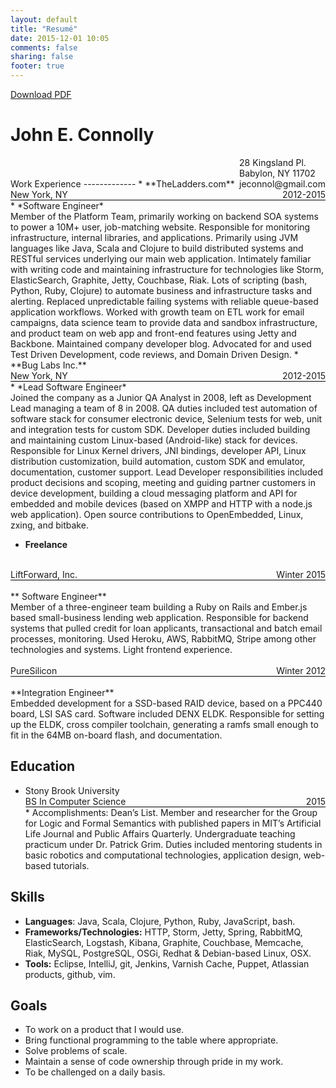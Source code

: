 ```yaml
---
layout: default
title: "Resumé"
date: 2015-12-01 10:05
comments: false
sharing: false
footer: true
---
```

<div class="container">
  <div class="row">
        <a class="btn btn-primary view-pdf" href="/images/resume.pdf"><i class="fa fa-file-pdf-o"></i>  Download PDF</a>
  </div>
</div>

<h1>John E. Connolly</h1>

<div style="float:right">
28 Kingsland Pl.<br/>
Babylon, NY 11702<br/>
jeconnol@gmail.com
</div>
<br/>
<br/>
Work Experience
-------------
* **TheLadders.com**
  <br/>
  <div style="border-bottom: 1px solid black;overflow:hidden">
    <div style="float:left">New York, NY</div>
    <div style="float:right">2012-2015</div>
  </div>
    * *Software Engineer*
    <br/>
    Member of the Platform Team, primarily working on backend SOA systems to power a 10M+ user, job-matching website. Responsible for monitoring infrastructure, internal libraries, and applications. Primarily using JVM languages like Java, Scala and Clojure to build distributed systems and RESTful services underlying our main web application. Intimately familiar with writing code and maintaining infrastructure for technologies like Storm, ElasticSearch, Graphite, Jetty, Couchbase, Riak. Lots of scripting (bash, Python, Ruby, Clojure) to automate business and infrastructure tasks and alerting. Replaced unpredictable failing systems with reliable queue-based application workflows. Worked with growth team on ETL work for email campaigns, data science team to provide data and sandbox infrastructure, and product team on web app and front-end features using Jetty and Backbone. Maintained company developer blog. Advocated for and used Test Driven Development, code reviews, and Domain Driven Design.
* **Bug Labs Inc.**
  <div style="border-bottom: 1px solid black;overflow:hidden">
    <div style="float:left">New York, NY</div>
    <div style="float:right">2012-2015</div>
  </div>
    * *Lead Software Engineer*
    <br/>
    Joined the company as a Junior QA Analyst in 2008, left as Development Lead managing a team of 8 in 2008. QA duties included test automation of software stack for consumer electronic device, Selenium tests for web, unit and integration tests for custom SDK. Developer duties included building and maintaining custom Linux-based (Android-like) stack for devices. Responsible for Linux Kernel drivers, JNI bindings, developer API, Linux distribution customization, build automation, custom SDK and emulator, documentation, customer support. Lead Developer responsibilities included product decisions and scoping, meeting and guiding partner customers in device development, building a cloud messaging platform and API for embedded and mobile devices (based on XMPP and HTTP with a node.js web application).  Open source contributions to OpenEmbedded, Linux, zxing, and bitbake.
    <br/>

*  **Freelance**
  <br/>
  <div style="border-bottom: 1px solid black;overflow:hidden">
  <div style="float:left">LiftForward, Inc.</div><div style="float:right">Winter 2015</div>
  </div>
  <br/>
    ** Software Engineer**
    <br/>
   Member of a three-engineer team building a Ruby on Rails and Ember.js based small-business lending web application. Responsible for backend systems that pulled credit for loan applicants, transactional and batch email processes, monitoring. Used Heroku, AWS, RabbitMQ, Stripe among other technologies and systems. Light frontend experience.
   <br/>
   <br/>
  <div style="border-bottom: 1px solid black;overflow:hidden">
  <div style="float:left">PureSilicon</div><div style="float:right">Winter 2012</div>
  </div>
  <br/>
    **Integration Engineer**
    <br/>
   Embedded development for a SSD-based RAID device, based on a PPC440 board, LSI SAS card.  Software included DENX ELDK.  Responsible for setting up the ELDK, cross compiler toolchain, generating a ramfs small enough to fit in the 64MB on-board flash, and documentation. 

Education
-----------
* Stony Brook University
  <div style="border-bottom: 1px solid black;overflow:hidden">
  <div style="float:left">BS In Computer Science</div><div style="float:right">2015</div>
  </div>
  * Accomplishments: Dean’s List. Member and researcher for the Group for Logic and Formal Semantics with published papers in MIT’s Artificial Life Journal and Public Affairs Quarterly. Undergraduate teaching practicum under Dr. Patrick Grim.  Duties included mentoring students in basic robotics and computational technologies, application design, web-based tutorials.

Skills
-----------
  * **Languages**: Java, Scala, Clojure, Python, Ruby, JavaScript, bash.
  * **Frameworks/Technologies:** HTTP, Storm, Jetty, Spring, RabbitMQ, ElasticSearch, Logstash, Kibana, Graphite, Couchbase, Memcache, Riak, MySQL, PostgreSQL, OSGi, Redhat & Debian-based Linux, OSX.
  * **Tools:** Eclipse, IntelliJ, git, Jenkins, Varnish Cache, Puppet, Atlassian products, github, vim.

Goals
-----------
* To work on a product that I would use.
* Bring functional programming to the table where appropriate.
* Solve problems of scale.
* Maintain a sense of code ownership through pride in my work.
* To be challenged on a daily basis.

